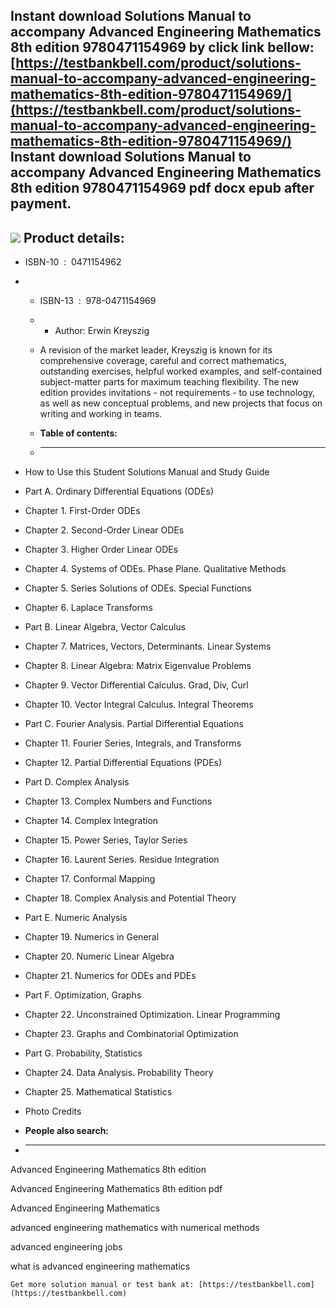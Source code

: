 Instant download **Solutions Manual to accompany Advanced Engineering Mathematics 8th edition 9780471154969** by click link bellow:  
[https://testbankbell.com/product/solutions-manual-to-accompany-advanced-engineering-mathematics-8th-edition-9780471154969/](https://testbankbell.com/product/solutions-manual-to-accompany-advanced-engineering-mathematics-8th-edition-9780471154969/)  
**Instant download Solutions Manual to accompany Advanced Engineering Mathematics 8th edition 9780471154969 pdf docx epub after payment.**
------------------------------------------------------------------------------------------------------------------------------------------


![](https://testbankbell.com/wp-content/uploads/2022/04/9780471154969.jpg)
**Product details:**
--------------------


* ISBN-10 ‏ : ‎ 0471154962
* * ISBN-13 ‏ : ‎ 978-0471154969
  * * Author: Erwin Kreyszig
   
  * A revision of the market leader, Kreyszig is known for its comprehensive coverage, careful and correct mathematics, outstanding exercises, helpful worked examples, and self-contained subject-matter parts for maximum teaching flexibility. The new edition provides invitations - not requirements - to use technology, as well as new conceptual problems, and new projects that focus on writing and working in teams.
  * **Table of contents:**
  * ----------------------
 
* How to Use this Student Solutions Manual and Study Guide

* Part A. Ordinary Differential Equations (ODEs)

* Chapter 1. First-Order ODEs

* Chapter 2. Second-Order Linear ODEs

* Chapter 3. Higher Order Linear ODEs

* Chapter 4. Systems of ODEs. Phase Plane. Qualitative Methods

* Chapter 5. Series Solutions of ODEs. Special Functions

* Chapter 6. Laplace Transforms

* Part B. Linear Algebra, Vector Calculus

* Chapter 7. Matrices, Vectors, Determinants. Linear Systems

* Chapter 8. Linear Algebra: Matrix Eigenvalue Problems

* Chapter 9. Vector Differential Calculus. Grad, Div, Curl

* Chapter 10. Vector Integral Calculus. Integral Theorems

* Part C. Fourier Analysis. Partial Differential Equations

* Chapter 11. Fourier Series, Integrals, and Transforms

* Chapter 12. Partial Differential Equations (PDEs)

* Part D. Complex Analysis

* Chapter 13. Complex Numbers and Functions

* Chapter 14. Complex Integration

* Chapter 15. Power Series, Taylor Series

* Chapter 16. Laurent Series. Residue Integration

* Chapter 17. Conformal Mapping

* Chapter 18. Complex Analysis and Potential Theory

* Part E. Numeric Analysis

* Chapter 19. Numerics in General

* Chapter 20. Numeric Linear Algebra

* Chapter 21. Numerics for ODEs and PDEs

* Part F. Optimization, Graphs

* Chapter 22. Unconstrained Optimization. Linear Programming

* Chapter 23. Graphs and Combinatorial Optimization

* Part G. Probability, Statistics

* Chapter 24. Data Analysis. Probability Theory

* Chapter 25. Mathematical Statistics

* Photo Credits
* **People also search:**
* -----------------------

Advanced Engineering Mathematics 8th edition

Advanced Engineering Mathematics 8th edition pdf

Advanced Engineering Mathematics

advanced engineering mathematics with numerical methods

advanced engineering jobs

what is advanced engineering mathematics


    Get more solution manual or test bank at: [https://testbankbell.com](https://testbankbell.com)
